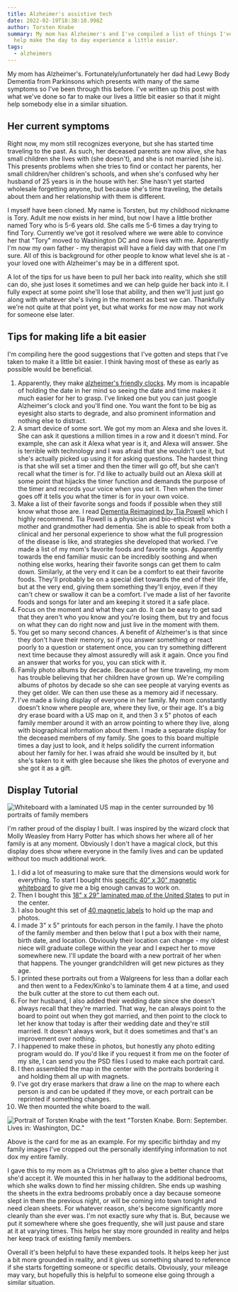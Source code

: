 ```yaml
---
title: Alzheimer's assistive tech
date: 2022-02-19T18:38:10.998Z
author: Torsten Knabe
summary: My mom has Alzheimer's and I've compiled a list of things I've done to
  help make the day to day experience a little easier.
tags:
  - alzheimers
---
```

My mom has Alzheimer's. Fortunately/unfortunately her dad had Lewy Body Dementia from Parkinsons which presents with many of the same symptoms so I've been through this before. I've written up this post with what we've done so far to make our lives a little bit easier so that it might help somebody else in a similar situation.

## Her current symptoms

Right now, my mom still recognizes everyone, but she has started time traveling to the past. As such, her deceased parents are now alive, she has small children she lives with (she doesn't), and she is not married (she is). This presents problems when she tries to find or contact her parents, her small children/her children's schools, and when she's confused why her husband of 25 years is in the house with her. She hasn't yet started wholesale forgetting anyone, but because she's time traveling, the details about them and her relationship with them is different. 

I myself have been cloned. My name is Torsten, but my childhood nickname is Tory. Adult me now exists in her mind, but now I have a little brother named Tory who is 5-6 years old. She calls me 5-6 times a day trying to find Tory. Currently we've got it resolved where we were able to convince her that "Tory" moved to Washington DC and now lives with me. Apparently I'm now my own father - my therapist will have a field day with that one I'm sure. All of this is background for other people to know what level she is at - your loved one with Alzheimer's may be in a different spot. 

A lot of the tips for us have been to pull her back into reality, which she still can do, she just loses it sometimes and we can help guide her back into it. I fully expect at some point she'll lose that ability, and then we'll just just go along with whatever she's living in the moment as best we can. Thankfully we're not quite at that point yet, but what works for me now may not work for someone else later.

## Tips for making life a bit easier

I'm compiling here the good suggestions that I've gotten and steps that I've taken to make it a little bit easier. I think having most of these as early as possible would be beneficial.

1. Apparently, they make [alzheimer's friendly clocks](https://smile.amazon.com/dp/B07ZRH7X5T). My mom is incapable of holding the date in her mind so seeing the date and time makes it much easier for her to grasp. I've linked one but you can just google Alzheimer's clock and you'll find one. You want the font to be big as eyesight also starts to degrade, and also prominent information and nothing else to distract.
2. A smart device of some sort. We got my mom an Alexa and she loves it. She can ask it questions a million times in a row and it doesn't mind. For example, she can ask it Alexa what year is it, and Alexa will answer. She is terrible with technology and I was afraid that she wouldn't use it, but she's actually picked up using it for asking questions. The hardest thing is that she will set a timer and then the timer will go off, but she can't recall what the timer is for. I'd like to actually build out an Alexa skill at some point that hijacks the timer function and demands the purpose of the timer and records your voice when you set it. Then when the timer goes off it tells you what the timer is for in your own voice.
3. Make a list of their favorite songs and foods if possible when they still know what those are. I read [Dementia Reimagined by Tia Powell](https://smile.amazon.com/Dementia-Reimagined-Building-Dignity-Beginning-ebook/dp/B07FC1JRKG) which I highly recommend. Tia Powell is a physician and bio-ethicist who's mother and grandmother had dementia. She is able to speak from both a clinical and her personal experience to show what the full progression of the disease is like, and strategies she developed that worked. I've made a list of my mom's favorite foods and favorite songs. Apparently towards the end familiar music can be incredibly soothing and when nothing else works, hearing their favorite songs can get them to calm down. Similarly, at the very end it can be a comfort to eat their favorite foods. They'll probably be on a special diet towards the end of their life, but at the very end, giving them something they'll enjoy, even if they can't chew or swallow it can be a comfort. I've made a list of her favorite foods and songs for later and am keeping it stored it a safe place.
4. Focus on the moment and what they can do. It can be easy to get sad that they aren't who you know and you're losing them, but try and focus on what they can do right now and just live in the moment with them.
5. You get so many second chances. A benefit of Alzheimer's is that since they don't have their memory, so if you answer something or react poorly to a question or statement once, you can try something different next time because they almost assuredly will ask it again. Once you find an answer that works for you, you can stick with it.
6. Family photo albums by decade. Because of her time traveling, my mom has trouble believing that her children have grown up. We're compiling albums of photos by decade so she can see people at varying events as they get older. We can then use these as a memory aid if necessary.
7. I've made a living display of everyone in her family. My mom constantly doesn't know where people are, where they live, or their age. It's a big dry erase board with a US map on it, and then 3 x 5" photos of each family member around it with an arrow pointing to where they live, along with biographical information about them. I made a separate display for the deceased members of my family. She goes to this board multiple times a day just to look, and it helps solidify the current information about her family for her. I was afraid she would be insulted by it, but she's taken to it with glee because she likes the photos of everyone and she got it as a gift.

## Display Tutorial

![Whiteboard with a laminated US map in the center surrounded by 16 portraits of family members](/static/img/familyboard-edited.jpg "Family White Board")

I'm rather proud of the display I built. I was inspired by the wizard clock that Molly Weasley from Harry Potter has which shows her where all of her family is at any moment. Obviously I don't have a magical clock, but this display does show where everyone in the family lives and can be updated without too much additional work.

1. I did a lot of measuring to make sure that the dimensions would work for everything. To start I bought this [specific 40" x 30" magnetic whiteboard](https://smile.amazon.com/dp/B07F9JFK8W?psc=1&ref=ppx_yo2_dt_b_product_details) to give me a big enough canvas to work on.
2. Then I bought this [18" x 29" laminated map of the United States](https://smile.amazon.com/dp/B08B1577T8) to put in the center.
3. I also bought this set of [40 magnetic labels](https://smile.amazon.com/dp/B07VT42MRH) to hold up the map and photos.
4. I made 3" x 5" printouts for each person in the family. I have the photo of the family member and then below that I put a box with their name, birth date, and location. Obviously their location can change - my oldest niece will graduate college within the year and I expect her to move somewhere new. I'll update the board with a new portrait of her when that happens. The younger grandchildren will get new pictures as they age.
5. I printed these portraits out from a Walgreens for less than a dollar each and then went to a Fedex/Kinko's to laminate them 4 at a time, and used the bulk cutter at the store to cut them each out.
6. For her husband, I also added their wedding date since she doesn't always recall that they're married. That way, he can always point to the board to point out when they got married, and then point to the clock to let her know that today is after their wedding date and they're still married. It doesn't always work, but it does sometimes and that's an improvement over nothing.
7. I happened to make these in photos, but honestly any photo editing program would do. If you'd like if you request it from me on the footer of my site, I can send you the PSD files I used to make each portrait card.
8. I then assembled the map in the center with the portraits bordering it and holding them all up with magnets.
9. I've got dry erase markers that draw a line on the map to where each person is and can be updated if they move, or each portrait can be reprinted if something changes.
10. We then mounted the white board to the wall. 

![Portrait of Torsten Knabe with the text "Torsten Knabe. Born: September. Lives in: Washington, DC."](/static/img/torsten-portrait.jpg "Torsten Portrait Card")

Above is the card for me as an example. For my specific birthday and my family images I've cropped out the personally identifying information to not dox my entire family.

I gave this to my mom as a Christmas gift to also give a better chance that she'd accept it. We mounted this in her hallway to the additional bedrooms, which she walks down to find her missing children. She ends up washing the sheets in the extra bedrooms probably once a day because someone slept in them the previous night, or will be coming into town tonight and need clean sheets. For whatever reason, she's become significantly more cleanly than she ever was. I'm not exactly sure why that is. But, because we put it somewhere where she goes frequently, she will just pause and stare at it at varying times. This helps her stay more grounded in reality and helps her keep track of existing family members.

Overall it's been helpful to have these expanded tools. It helps keep her just a bit more grounded in reality, and it gives us something shared to reference if she starts forgetting someone or specific details. Obviously, your mileage may vary, but hopefully this is helpful to someone else going through a similar situation.